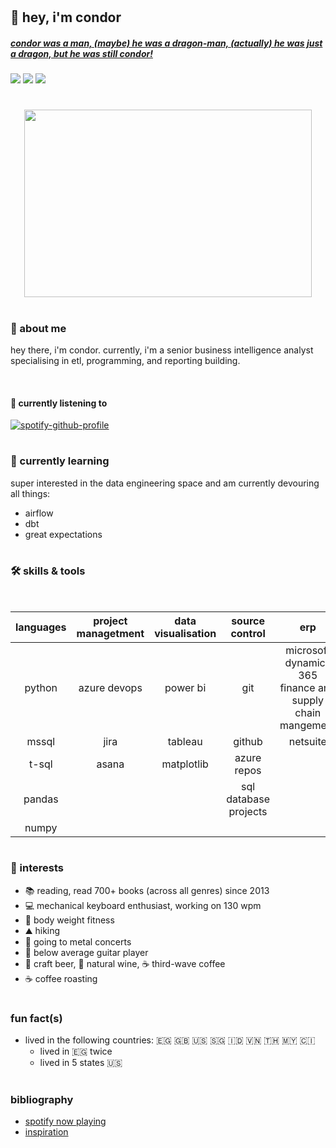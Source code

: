 #
<link rel="stylesheet" href="devicon.min.python ">

## :dragon: hey, i'm condor
#####  [*condor was a man, (maybe) he was a dragon-man, (actually) he was just a dragon, but he was still condor!*](https://www.youtube.com/watch?v=90X5NJleYJQ)

<!--- badges --->
[<img src="https://img.shields.io/badge/Tableau-E97627?style=for-the-badge&logo=Tableau&logoColor=white">](https://public.tableau.com/app/profile/connerferguson)
[<img src="https://img.shields.io/badge/LinkedIn-0077B5?style=for-the-badge&logo=linkedin&logoColor=white">](https://www.linkedin.com/in/connerferguson/)
[<img src="https://img.shields.io/badge/Goodreads-372213?style=for-the-badge&logo=goodreads&logoColor=white">](https://www.goodreads.com/user/show/16114291-condor)

#

<p align="center">
    <img width="460" height="300" src="https://cdn.britannica.com/92/216092-050-4B31C2B7/custom-library.jpg?q=60">
</p>

#
### :cactus: about me
hey there, i'm condor. currently, i'm a senior business intelligence analyst specialising in etl, programming, and reporting building. 

<br>

#### :musical_note: currently listening to
<!-- [![spotify-github-profile](https://spotify-github-profile.vercel.app/api/view?uid=condortheburninator&cover_image=true&theme=default)](https://github.com/kittinan/spotify-github-profile) -->

<!-- [![spotify-github-profile](https://spotify-github-profile.vercel.app/api/view?uid=condortheburninator&cover_image=true&theme=compact)](https://github.com/kittinan/spotify-github-profile) -->

<!-- [![spotify-github-profile](https://spotify-github-profile.vercel.app/api/view?uid=condortheburninator&cover_image=true&theme=natemoo-re)](https://github.com/kittinan/spotify-github-profile) -->

[![spotify-github-profile](https://spotify-github-profile.vercel.app/api/view?uid=condortheburninator&cover_image=true&theme=novatorem)](https://github.com/kittinan/spotify-github-profile)

# 

### :seedling: currently learning
super interested in the data engineering space and am currently devouring all things:

- airflow
- dbt
- great expectations

#

### :hammer_and_wrench: skills & tools
<br>

| languages | project managetment   | data visualisation    | source control        | erp                                                           |
|:-:        |:-:                    |:-:                    |:-:                    |:-:                                                            |
| python    | azure devops          | power bi              | git                   | microsoft dynamics 365 finance and supply chain mangement     |
| mssql     | jira                  | tableau               | github                | netsuite                                                      |
| t-sql     | asana                 | matplotlib            | azure repos           |                                                               |
| pandas    |                       |                       | sql database projects |                                                               |
| numpy     |

#

### :ghost: interests

- :books: reading, read 700+ books (across all genres) since 2013
- :computer: mechanical keyboard enthusiast, working on 130 wpm
- :muscle: body weight fitness
- :mountain: hiking
- :metal: going to metal concerts
- :guitar: below average guitar player
- :beer: craft beer, :wine_glass: natural wine, :coffee: third-wave coffee
- :coffee: coffee roasting

#

### fun fact(s)

- lived in the following countries: :egypt:  :gb:  :us:  :singapore:  :indonesia:  :vietnam:  :thailand:  :malaysia:  :cote_divoire:
    - lived in :egypt: twice
    - lived in 5 states :us:

#

### bibliography
- [spotify now playing](https://github.com/kittinan/spotify-github-profile)
- [inspiration](https://github.com/abhisheknaiidu/awesome-github-profile-readme)

#

